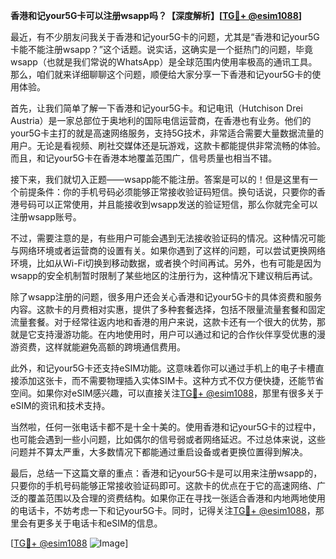 **香港和记your5G卡可以注册wsapp吗？【深度解析】[[TG💪+ @esim1088](https://t.me/s/esim1088)]**

最近，有不少朋友问我关于香港和记your5G卡的问题，尤其是“香港和记your5G卡能不能注册wsapp？”这个话题。说实话，这确实是一个挺热门的问题，毕竟wsapp（也就是我们常说的WhatsApp）是全球范围内使用率极高的通讯工具。那么，咱们就来详细聊聊这个问题，顺便给大家分享一下香港和记your5G卡的使用体验。

首先，让我们简单了解一下香港和记your5G卡。和记电讯（Hutchison Drei Austria）是一家总部位于奥地利的国际电信运营商，在香港也有业务。他们的your5G卡主打的就是高速网络服务，支持5G技术，非常适合需要大量数据流量的用户。无论是看视频、刷社交媒体还是玩游戏，这款卡都能提供非常流畅的体验。而且，和记your5G卡在香港本地覆盖范围广，信号质量也相当不错。

接下来，我们就切入正题——wsapp能不能注册。答案是可以的！但是这里有一个前提条件：你的手机号码必须能够正常接收验证码短信。换句话说，只要你的香港号码可以正常使用，并且能接收到wsapp发送的验证短信，那么你就完全可以注册wsapp账号。

不过，需要注意的是，有些用户可能会遇到无法接收验证码的情况。这种情况可能与网络环境或者运营商的设置有关。如果你遇到了这样的问题，可以尝试更换网络环境，比如从Wi-Fi切换到移动数据，或者换个时间再试。另外，也有可能是因为wsapp的安全机制暂时限制了某些地区的注册行为，这种情况下建议稍后再试。

除了wsapp注册的问题，很多用户还会关心香港和记your5G卡的具体资费和服务内容。这款卡的月费相对实惠，提供了多种套餐选择，包括不限量流量套餐和固定流量套餐。对于经常往返内地和香港的用户来说，这款卡还有一个很大的优势，那就是它支持漫游功能。在内地使用时，用户可以通过和记的合作伙伴享受优惠的漫游资费，这样就能避免高额的跨境通信费用。

此外，和记your5G卡还支持eSIM功能。这意味着你可以通过手机上的电子卡槽直接添加这张卡，而不需要物理插入实体SIM卡。这种方式不仅方便快捷，还能节省空间。如果你对eSIM感兴趣，可以直接关注[TG💪+ @esim1088](https://t.me/s/esim1088)，那里有很多关于eSIM的资讯和技术支持。

当然啦，任何一张电话卡都不是十全十美的。使用香港和记your5G卡的过程中，也可能会遇到一些小问题，比如偶尔的信号弱或者网络延迟。不过总体来说，这些问题并不算太严重，大多数情况下都能通过重启设备或者更换位置得到解决。

最后，总结一下这篇文章的重点：香港和记your5G卡是可以用来注册wsapp的，只要你的手机号码能够正常接收验证码即可。这款卡的优点在于它的高速网络、广泛的覆盖范围以及合理的资费结构。如果你正在寻找一张适合香港和内地两地使用的电话卡，不妨考虑一下和记your5G卡。同时，记得关注[TG💪+ @esim1088](https://t.me/s/esim1088)，那里会有更多关于电话卡和eSIM的信息。

[[TG💪+ @esim1088](https://t.me/s/esim1088) ![Image](https://i.postimg.cc/4NQfJmqS/Snipaste-2025-05-13-00-14-12.png)]